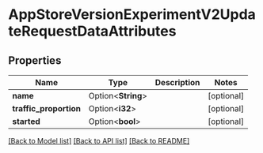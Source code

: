 # AppStoreVersionExperimentV2UpdateRequestDataAttributes

## Properties

Name | Type | Description | Notes
------------ | ------------- | ------------- | -------------
**name** | Option<**String**> |  | [optional]
**traffic_proportion** | Option<**i32**> |  | [optional]
**started** | Option<**bool**> |  | [optional]

[[Back to Model list]](../README.md#documentation-for-models) [[Back to API list]](../README.md#documentation-for-api-endpoints) [[Back to README]](../README.md)


